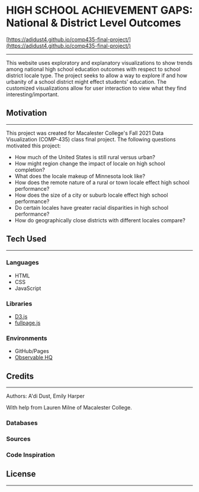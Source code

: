 # HIGH SCHOOL ACHIEVEMENT GAPS: National & District Level Outcomes
[https://adidust4.github.io/comp435-final-project/](https://adidust4.github.io/comp435-final-project/)
_____________________________________________________________________

This website uses exploratory and explanatory visualizations to show trends among national high school education outcomes with respect to school district locale type. The project seeks to allow a way to explore if and how urbanity of a school district might effect students' education. The customized visualizations allow for user interaction to view what they find interesting/important.

## Motivation
_____________________________________________________________________

This project was created for Macalester College's Fall 2021 Data Visualization (COMP-435) class final project. 
The following questions motivated this project:

- How much of the United States is still rural versus urban?
- How might region change the impact of locale on high school completion?
- What does the locale makeup of Minnesota look like?
- How does the remote nature of a rural or town locale effect high school performance?
- How does the size of a city or suburb locale effect high school performance?
- Do certain locales have greater racial disparities in high school performance?
- How do geographically close districts with different locales compare?

## Tech Used
_____________________________________________________________________

### Languages
- HTML
- CSS
- JavaScript

### Libraries
- [D3.js](https://d3js.org/)
- [fullpage.js](https://alvarotrigo.com/fullPage/)

### Environments
- GitHub/Pages
- [Observable HQ](https://observablehq.com/)

## Credits
_____________________________________________________________________

Authors: A'di Dust, Emily Harper

With help from Lauren Milne of Macalester College.

### Databases

### Sources

### Code Inspiration

## License
_____________________________________________________________________
